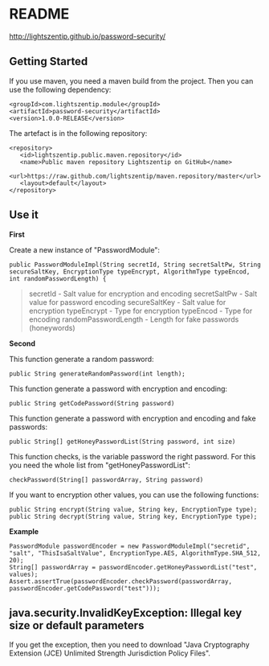 # README #

http://lightszentip.github.io/password-security/

## Getting Started ##

If you use maven, you need a maven build from the project. Then you can use the following dependency:

    <groupId>com.lightszentip.module</groupId>
	<artifactId>password-security</artifactId>
	<version>1.0.0-RELEASE</version>


The artefact is in the following repository:

    <repository>
       <id>lightszentip.public.maven.repository</id>
       <name>Public maven repository Lightszentip on GitHub</name>
       <url>https://raw.github.com/lightszentip/maven.repository/master</url>
       <layout>default</layout>
    </repository>

## Use it ##
**First**

Create a new instance of "PasswordModule":

    public PasswordModuleImpl(String secretId, String secretSaltPw, String secureSaltKey, EncryptionType typeEncrypt, AlgorithmType typeEncod, int randomPasswordLength) {

> secretId - Salt value for encryption and encoding
> secretSaltPw - Salt value for password encoding
> secureSaltKey - Salt value for encryption
> typeEncrypt - Type for encryption
> typeEncod - Type for encoding
> randomPasswordLength - Length for fake passwords (honeywords)

**Second**
    
This function generate a random password:

    public String generateRandomPassword(int length);

This function generate a password with encryption and encoding:
    
    public String getCodePassword(String password)

This function generate a password with encryption and encoding and fake passwords:

    public String[] getHoneyPasswordList(String password, int size)

This function checks, is the variable password the right password. For this you need the whole list from  "getHoneyPasswordList":

    checkPassword(String[] passwordArray, String password)

If you want to encryption other values, you can use the following functions:

    public String encrypt(String value, String key, EncryptionType type);
    public String decrypt(String value, String key, EncryptionType type);

**Example**

    PasswordModule passwordEncoder = new PasswordModuleImpl("secretid", "salt", "ThisIsaSaltValue", EncryptionType.AES, AlgorithmType.SHA_512, 20);
    String[] passwordArray = passwordEncoder.getHoneyPasswordList("test", values);
    Assert.assertTrue(passwordEncoder.checkPassword(passwordArray, passwordEncoder.getCodePassword("test")));

## java.security.InvalidKeyException: Illegal key size or default parameters ##

If you get the exception, then you need to download "Java Cryptography Extension (JCE) Unlimited Strength Jurisdiction Policy Files".

